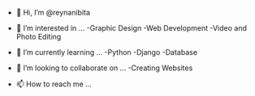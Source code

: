 - 👋 Hi, I’m @reynanibita

- 👀 I’m interested in ...
     -Graphic Design
     -Web Development
     -Video and Photo Editing
     
- 🌱 I’m currently learning ...
     -Python
     -Django
     -Database
     
- 💞️ I’m looking to collaborate on ...
     -Creating Websites
     
- 📫 How to reach me ...

<!---
reynanibita/reynanibita is a ✨ special ✨ repository because its `README.md` (this file) appears on your GitHub profile.
You can click the Preview link to take a look at your changes.
--->
